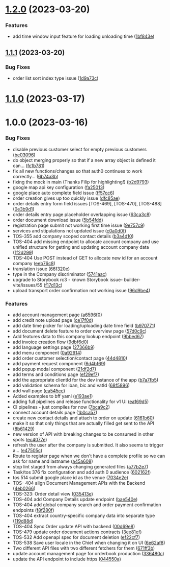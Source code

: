 # [1.2.0](https://gitlab.com/truckos/code/app/truck-os-v1-ui/compare/v1.1.1...v1.2.0) (2023-03-20)


### Features

* add time window input feature for loading unloading time ([1bf843e](https://gitlab.com/truckos/code/app/truck-os-v1-ui/commit/1bf843e1f8a5791994e5729baceb0de35425a5cd))

## [1.1.1](https://gitlab.com/truckos/code/app/truck-os-v1-ui/compare/v1.1.0...v1.1.1) (2023-03-20)


### Bug Fixes

* order list sort index type issue ([1d9a73c](https://gitlab.com/truckos/code/app/truck-os-v1-ui/commit/1d9a73c5bfab002f6f20ed7ef643eac2dc8f0f86))

# [1.1.0](https://gitlab.com/truckos/code/app/truck-os-v1-ui/compare/v1.0.0...v1.1.0) (2023-03-17)

# 1.0.0 (2023-03-16)


### Bug Fixes

* disable previous customer select for empty previous customers ([be03096](https://gitlab.com/truckos/code/app/truck-os-v1-ui/commit/be03096cfa04e84f520ba8511f1ee864ee6eb227))
* do object merging properly so that if a new array object is defined it can... ([fc1b781](https://gitlab.com/truckos/code/app/truck-os-v1-ui/commit/fc1b7817b5c083ab12b3461d6a6f800f2499eeba))
* fix all new functions/changes so that auth0 continues to work correctly... ([6b74a3b](https://gitlab.com/truckos/code/app/truck-os-v1-ui/commit/6b74a3be8d8935796224fedfbc32981fd922c4a8))
* fixing the mock in main (Thanks Filip for highlighting!) ([b2d9793](https://gitlab.com/truckos/code/app/truck-os-v1-ui/commit/b2d9793fa2f8d307aea2d75e91c36166e7debbcb))
* google map api key configuration ([fa25013](https://gitlab.com/truckos/code/app/truck-os-v1-ui/commit/fa25013141f817869233c7fed01588491e14d269))
* google place auto complete field issue ([ff57cc6](https://gitlab.com/truckos/code/app/truck-os-v1-ui/commit/ff57cc69955a4461f9ce6d01b589a2fec32c37f0))
* order creation gives up too quickly issue ([dfc85ae](https://gitlab.com/truckos/code/app/truck-os-v1-ui/commit/dfc85ae983435f0c1cedac278ab044b013e08224))
* order details entry form field issues [TOS-469], [TOS-470], [TOS-488] ([0e3b9d1](https://gitlab.com/truckos/code/app/truck-os-v1-ui/commit/0e3b9d170100b776e98d6fd3824361aef1459519))
* order details entry page placeholder overlapping issue ([63ca3c8](https://gitlab.com/truckos/code/app/truck-os-v1-ui/commit/63ca3c8387064ce05c0542b3305aa80c26d38cbf))
* order document download issue ([5b54fdd](https://gitlab.com/truckos/code/app/truck-os-v1-ui/commit/5b54fdda2a7c531054dd7b42c3735a2287ce5af4))
* registration page submit not working first time issue ([9e757c9](https://gitlab.com/truckos/code/app/truck-os-v1-ui/commit/9e757c9732ddbf53ad8049b1898e0b16668c8ab9))
* services and stipulations not updated issue ([c0a0d0f](https://gitlab.com/truckos/code/app/truck-os-v1-ui/commit/c0a0d0fa9fd8b4ab6be94cb7bcf64356a3fac968))
* TOS-355 add company scoped contact details ([b3a4d10](https://gitlab.com/truckos/code/app/truck-os-v1-ui/commit/b3a4d10dcd4d8268ed2400ef890b39107966e2a8))
* TOS-404 add missing endpoint to allocate account company and use unified structure for getting and updating account company data ([1f2d299](https://gitlab.com/truckos/code/app/truck-os-v1-ui/commit/1f2d2998314bb5b23edf2c7bb486b351681fe648))
* TOS-404 Use POST instead of GET to allocate new id for an account company ([eeb76c8](https://gitlab.com/truckos/code/app/truck-os-v1-ui/commit/eeb76c81418d910dacab5051437c68ce251757af))
* translation issue ([66f320e](https://gitlab.com/truckos/code/app/truck-os-v1-ui/commit/66f320ecd2299df7b0ac0a4ae43f52a7686c8bc2))
* type in the Company discriminator ([5741aac](https://gitlab.com/truckos/code/app/truck-os-v1-ui/commit/5741aac173597f546b22a7b7d075bb5761228eac))
* upgrade to Storybook rc3 - known Storybook issue- builder-vite/issues/55 ([f17d13c](https://gitlab.com/truckos/code/app/truck-os-v1-ui/commit/f17d13c1bd8e2b53f7d93ad7d139202ff97ea37f))
* upload transport order confirmation not working issue ([96d9be4](https://gitlab.com/truckos/code/app/truck-os-v1-ui/commit/96d9be4db156097d097c78323156fda4bf5eeabe))


### Features

* add account management page ([a6596f0](https://gitlab.com/truckos/code/app/truck-os-v1-ui/commit/a6596f0c4f85a961bf761d3e1740b750fd91e62d))
* add credit note upload page ([ce17f0d](https://gitlab.com/truckos/code/app/truck-os-v1-ui/commit/ce17f0d2cd9bff74ce527f9b62a664cd81fae16c))
* add date time picker for loading/uploading date time field ([b970771](https://gitlab.com/truckos/code/app/truck-os-v1-ui/commit/b970771dcfa80f57444b2e98664a2e9fa75293e4))
* add document delete feature to order overview page ([57d0c9c](https://gitlab.com/truckos/code/app/truck-os-v1-ui/commit/57d0c9cd7b963a082e345c051b6654910b3ca5ae))
* Add features data to this company lookup endpoint ([9bbed67](https://gitlab.com/truckos/code/app/truck-os-v1-ui/commit/9bbed679b81a3bc03082ac8e1860c5dd42123598))
* add invoice creation flow ([9dbf6d0](https://gitlab.com/truckos/code/app/truck-os-v1-ui/commit/9dbf6d0136814985d0e00d39abc9c8048ec74ff0))
* add language settings page ([27366b9](https://gitlab.com/truckos/code/app/truck-os-v1-ui/commit/27366b9d9b9655071f889a9858d9b60f087c555d))
* add menu component ([0a92914](https://gitlab.com/truckos/code/app/truck-os-v1-ui/commit/0a929144a3bdda7ce0ae8b68e54765a5fd9acfd2))
* add order customer selection/contact page ([44d4810](https://gitlab.com/truckos/code/app/truck-os-v1-ui/commit/44d4810fd28eb9d01c351c32fc9041e43ca8ca47))
* add payment request component ([6d4bf69](https://gitlab.com/truckos/code/app/truck-os-v1-ui/commit/6d4bf697adfff3a69df4960babe4dc0bef6b1e93))
* add popup modal component ([21df2d7](https://gitlab.com/truckos/code/app/truck-os-v1-ui/commit/21df2d7c8fa1aa3713bf371b09c317d889110d16))
* add terms and conditions page ([ef29ef7](https://gitlab.com/truckos/code/app/truck-os-v1-ui/commit/ef29ef7ad93b13ea0f33f22292e502bc0fb04323))
* add the appropriate clientId for the dev instance of the app ([b7a7fb5](https://gitlab.com/truckos/code/app/truck-os-v1-ui/commit/b7a7fb53af183fb5f704a2b08dd611fae1fba2ce))
* add validation schema for iban, bic and vatId ([68f5896](https://gitlab.com/truckos/code/app/truck-os-v1-ui/commit/68f58967a001a0be317964d02c0c6a1d67ff8b35))
* add wall page ([ea545cc](https://gitlab.com/truckos/code/app/truck-os-v1-ui/commit/ea545cc6b89f08e3f823ac619d7e88df76b68eba))
* Added examples to bff yaml ([e193ae1](https://gitlab.com/truckos/code/app/truck-os-v1-ui/commit/e193ae1334d0cfd9077667d94c8fb809c378d954))
* adding full pipelines and release functionality for v1 UI ([ea169d5](https://gitlab.com/truckos/code/app/truck-os-v1-ui/commit/ea169d504c7941ca70ac5c4ba80c43795d376686))
* CI pipelines - just compiles for now ([7bca9c2](https://gitlab.com/truckos/code/app/truck-os-v1-ui/commit/7bca9c26492f31f728a993f02a47129c00c9f53e))
* connect account details page ([1b0ca57](https://gitlab.com/truckos/code/app/truck-os-v1-ui/commit/1b0ca57e7313c3175dc8f77fd7255eda46737315))
* create new contact details and attach to order on update ([6161b60](https://gitlab.com/truckos/code/app/truck-os-v1-ui/commit/6161b60963a54ac8e9322a8835f49bb9dc7508c2))
* make it so that only things that are actually filled get sent to the API ([8b61429](https://gitlab.com/truckos/code/app/truck-os-v1-ui/commit/8b614298fc71a2a9ae6b17e0056476ed06547fc1))
* new version of API with breaking changes to be consumed in other spots ([ec4077e](https://gitlab.com/truckos/code/app/truck-os-v1-ui/commit/ec4077e87d35d0e697a1c340c35eb4d527d4b369))
* refresh the user after the company is submitted. It also seems to trigger a... ([e47505c](https://gitlab.com/truckos/code/app/truck-os-v1-ui/commit/e47505ca8df54f2417a78d2e3c86ac31f5e82a47))
* Route to register page when we don't have a complete profile so we can ask for name and lastname ([a45a608](https://gitlab.com/truckos/code/app/truck-os-v1-ui/commit/a45a60888ea82afd79a11a10090f3487c0046a91))
* stop lint staged from always changing generated files ([a77b2e7](https://gitlab.com/truckos/code/app/truck-os-v1-ui/commit/a77b2e7f2f02f0cab6aec8e07c771f43e6551f4b))
* Task/tos 376 fix configuration and add auth 0 audience ([602162f](https://gitlab.com/truckos/code/app/truck-os-v1-ui/commit/602162f722ede3924abbb660afb73e127dd1a29f))
* tos 514 submit google place id as the venue ([7034e2e](https://gitlab.com/truckos/code/app/truck-os-v1-ui/commit/7034e2e612ef93fcac7418ff8c2205155dce87f2))
* TOS- 404 align Document Management APIs with the Backend ([4eb0266](https://gitlab.com/truckos/code/app/truck-os-v1-ui/commit/4eb026608c274c6a315ce969f20c254b4c87585a))
* TOS-323: Order detail view ([035413e](https://gitlab.com/truckos/code/app/truck-os-v1-ui/commit/035413eb4dd32ac7af718d0ff8e4179000737227))
* TOS-404 add Company Details update endpoint ([bae540e](https://gitlab.com/truckos/code/app/truck-os-v1-ui/commit/bae540edaf29a523c2559265aae43fe494bd77eb))
* TOS-404 add global company search and order payment confirmation endpoints ([f8f280f](https://gitlab.com/truckos/code/app/truck-os-v1-ui/commit/f8f280f485cca971fc52a0f8e3168c8eed8cbe36))
* TOS-404 extract country-specific company data into separate type ([119d88d](https://gitlab.com/truckos/code/app/truck-os-v1-ui/commit/119d88d130662018db626071aa75705c5ac4e804))
* TOS-404 Sync Order update API with backend ([00d69e8](https://gitlab.com/truckos/code/app/truck-os-v1-ui/commit/00d69e8817a347e5008ee4f9bdb22a4c73ebf22e))
* TOS-479 update order document actions contracts ([3ee81ef](https://gitlab.com/truckos/code/app/truck-os-v1-ui/commit/3ee81ef067acd958db33e637b80376dff725e365))
* TOS-532 Add openapi spec for document deletion ([ef22cf7](https://gitlab.com/truckos/code/app/truck-os-v1-ui/commit/ef22cf757edb74ee496d2f077c14a33b24dfbedd))
* TOS-538 Save user locale in the Chief when changing it on UI ([6e62af8](https://gitlab.com/truckos/code/app/truck-os-v1-ui/commit/6e62af8e5e77b0c5625ac96d8864526fd87657bc))
* Two different API files with two different fetchers for them ([671ff3b](https://gitlab.com/truckos/code/app/truck-os-v1-ui/commit/671ff3b9ae869398373ef4eb8db95fdb0fb9f00e))
* update account management page for orderbook production ([336480c](https://gitlab.com/truckos/code/app/truck-os-v1-ui/commit/336480ccd172fc26c500707a6cc0eed90e7d0daa))
* update the API endpoint to include https ([044550a](https://gitlab.com/truckos/code/app/truck-os-v1-ui/commit/044550aecd7a1a29055283c7badc6edd014bda13))
